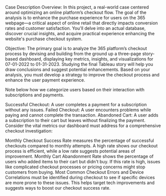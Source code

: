 Case Description
Overview: In this project, a real-world case centered around optimizing an online platform’s checkout flow. The goal of the analysis is to enhance the purchase experience for users on the 365 webpage—a critical aspect of online retail that directly impacts conversion rates and customer satisfaction. You'll delve into an actual database, discover crucial insights, and acquire practical experience enhancing the website's purchase checkout system.

Objective: The primary goal is to analyze the 365 platform’s checkout process by devising and building from the ground up a three-page story-based dashboard, displaying key metrics, insights, and visualizations for 07-01-2022 to 01-31-2023. Studying the final Tableau story will help you draw conclusions and suggest potential enhancements. Based on your analysis, you must develop a strategy to improve the checkout process and enhance the user payment experience.

Note below how we categorize users based on their interaction with subscriptions and payments.

Successful Checkout: A user completes a payment for a subscription without any issues.
Failed Checkout: A user encounters problems while paying and cannot complete the transaction.
Abandoned Cart: A user adds a subscription to their cart but leaves without finalizing the payment.
Consider the vital metrics our dashboard must address for a comprehensive checkout investigation:

Monthly Checkout Success Rate measures the percentage of successful checkouts compared to monthly attempts. A high rate shows our checkout process is efficient, while a low rate suggests potential areas of improvement.
Monthly Cart Abandonment Rate shows the percentage of users who added items to their cart but didn't buy. If this rate is high, issues like complicated checkout processes or pricing concerns might stop customers from buying.
Most Common Checkout Errors and Device Correlations must be identified during checkout to see if specific devices are more prone to these issues. This helps target tech improvements and suggests ways to boost our checkout success rate.
